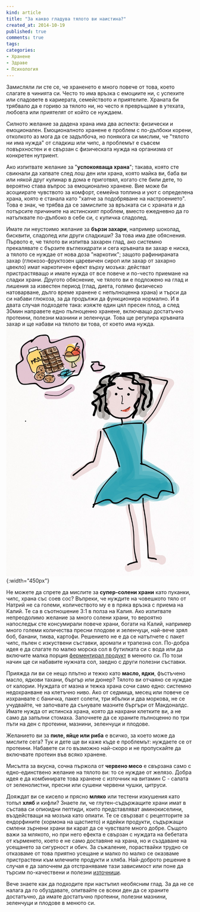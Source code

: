 ```yaml
---
kind: article
title: "За какво гладува тялото ви наистина?"
created_at: 2014-10-19 
published: true
comments: true
tags:
categories:
- Хранене
- Здраве
- Психология
--- 
```

Замисляли ли сте се, че храненето е много повече от това, което слагате в чинията си. Често то има връзка с емоциите ни, с успехите или спадовете в кариерата, семейството и приятелите. Храната би трябвало да е гориво за тялото ни, но често я превръщаме в утехата, любовта или приятелят от който се нуждаем. 

Силното желание за дадена храна има два аспекта: физически и емоционален. Емоционалното хранене е проблем с по-дълбоки корени, отколкото аз мога да се задълбоча, но понякога си мислим, че "тялото ни има нужда" от сладкиш или чипс, а проблемът е съвсем повърхностен и е свързан с физическата нужда на организма от конкретен нутриент.

Ако изпитвате желание за "**успокояваща храна**"; такава, която сте свикнали да хапвате след лош ден или храна, която майка ви, баба ви или някой друг кулинар в дома е приготвял, когато сте били дете, то вероятно става въпрос за емоционално хранене. Вие може би асоциирате чувството за комфорт, семейна топлина и уют с определена храна, която е станала като "хапче за подобряване на настроението". Това е знак, че трябва да се замислите за връзката си с храната и да потърсите причините на истинският проблем, вместо ежедневно да го натъпквате по-дълбоко в себе си, с купичка сладолед.

Имате ли неустоимо желание за **бързи захари**, например шоколад, бисквити, сладолед или други сладкиши? За това има две обяснения. Първото е, че тялото ви изпитва захарен глад, ако системно прекалявате с бързите въглехидрати и сега кръвната ви захар е ниска, а тялото се нуждае от нова доза "наркотик"; защото рафинираната захар (глюкозо-фруктозен царевичен сироп или захар от захарно цвекло) имат наркотичен ефект върху мозъка: действат пристрастяващо и имате нужда от все повече и по-често приемане на сладки храни. Другото обяснение, че тялото ви е подложено на глад и лишения за известен период (глад, диета, голямо физическо натоварване, дълго време хранене с непълноценна храна) и търси да си набави глюкоза, за да продължи да функционира нормално. И в двата случая подходете така: изяжте един цял пресен плод, а след 30мин направете едно пълноценно хранене, включващо достатъчно протеини, полезни мазнини и зеленчуци. Това ще регулира кръвната захар и ще набави на тялото ви това, от което има нужда.<br />
![Глад](/images/posts/Cravings.jpg){:width="450px"}<br />

Не можете да спрете да мислите за **супер-солени храни** като пуканки, чипс, храна със соев сос? Въпреки, че нуждите на човешкото тяло от Натрий не са големи, количеството му е в пряка връзка с приема на Калий. Те са в съотношение 3:1 в полза на Калия. Ако изпитвате непреодолимо желание за много солени храни, то вероятно напоследък сте консумирали повече храни, богати на Калий, например много големи количества пресни плодове и зеленчуци, най-вече зрял боб, банани, тиква, картофи. Решението не е да се натъпчете с пакет чипс, пълен с изкуствени съставки, аромати и трапезна сол. По-добра идея е да слагате по малко морска сол в бутилката си с вода или да включите малка порция [ферментирал продукт](/blog/2014-10-14-%D1%84%D0%B5%D1%80%D0%BC%D0%B5%D0%BD%D1%82%D0%B8%D1%80%D0%B0%D0%BB%D0%B8-%D1%85%D1%80%D0%B0%D0%BD%D0%B8/) в менюто си. По този начин ще си набавите нужната сол, заедно с други полезни съставки.

Прияжда ли ви се нещо плътно и тежко като **масло, ядки**, фъстъчено масло, ядкови тахани, бъргър или дюнер? Тялото ви отчаяно се нуждае от калории. Нуждата от мазна и тежка храна сочи само едно: системно недохранване на клетъчно ниво. Ако от седмица, месец или повече се изхранвате с баничка, пакет солети, три ябълки и два моркова, не се учудвайте, че започвате да сънувате мазните бъргъри от Макдоналдс. Имате нужда от истинска храна, която да нахрани клетките ви, а не само да запълни стомаха. Започнете да се храните пълноценно по три пъти на ден с протеини, мазнини, зеленчуци и плодове. 

Желанието ви за **пиле, яйце или риба** е всичко, за което може да мислите сега? Тук и дете ще ви каже къде е проблемът: нуждаете се от протеини. Набавете си го възможно най-скоро и не пропускайте да включвате протеин във всяко хранене.

Мисълта за вкусна, сочна пържола от **червено месо** е свързана само с едно-единствено желание на тялото ви: то се нуждае от желязо. Добра идея е да комбинирате това хранене с източник на витамин С - салата от зеленолистни, пресни или сушени червени чушки, цитруси.

Дояждат ви се кисело и прясно **мляко** или тестени изкушения като топъл **хляб** и кифли? Знаете ли, че глутен-съдържащите храни имат в състава си опиоидни пептиди, които представляват аминокиселини, въздействащи на мозъка като опиати. Те се свързват с рецепторите за ендорфините (хормона на щастието) и ядейки продукти, съдържащи смлени зърнени храни ви карат да се чувствате много добре. Същото важи за млякото, но при него ефекта е свързан с нуждата на бебетата от кърменето, което е не само доставяне на храна, но и създаване на усещането за сигурност и обич. За съжаление, пораствайки трудно се отказваме от това приятно усещане и малко по малко се оказваме пристрастени към млечните продукти и хляба. Най-доброто решение в случая е да започнем да отстраняваме тази зависимост или поне да търсим по-качествени и полезни [източници](/blog/2014-08-24-%D0%BF%D1%8A%D0%BB%D0%BD%D0%BE%D0%B7%D1%8A%D1%80%D0%BD%D0%B5%D1%81%D1%82-%D1%85%D0%BB%D1%8F%D0%B1/). 

Вече знаете как да подходите при настъпил необясним глад. За да не се налага да го обуздавате, опитвайте се всеки ден да се храните достатъчно, да имате достатъчно протеини, полезни мазнини, зеленчуци и плодове в менюто си.
